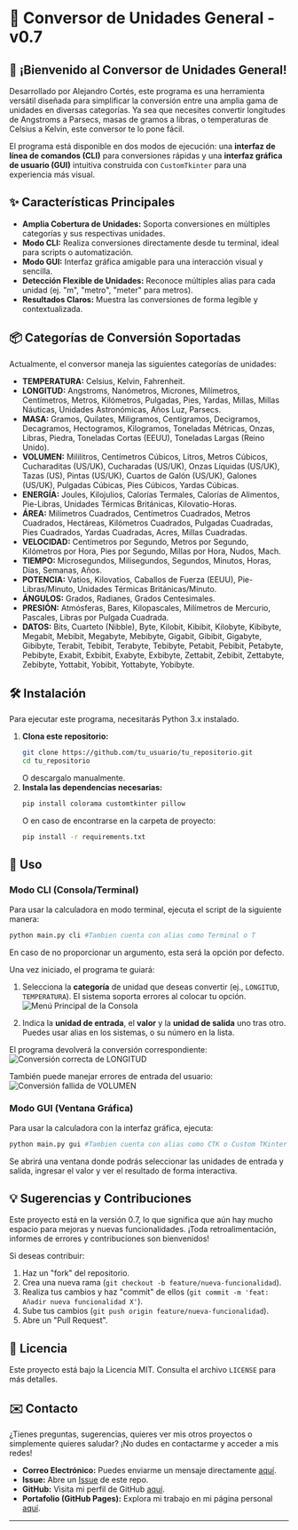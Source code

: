 # 🚀 Conversor de Unidades General - v0.7

## 👋 ¡Bienvenido al Conversor de Unidades General\!

Desarrollado por Alejandro Cortés, este programa es una herramienta versátil diseñada para simplificar la conversión entre una amplia gama de unidades en diversas categorías.
Ya sea que necesites convertir longitudes de Angstroms a Parsecs, masas de gramos a libras, o temperaturas de Celsius a Kelvin, este conversor te lo pone fácil.

El programa está disponible en dos modos de ejecución: una **interfaz de línea de comandos (CLI)** para conversiones rápidas y una **interfaz gráfica de usuario (GUI)** intuitiva construida con `CustomTkinter` para una experiencia más visual.

## ✨ Características Principales

  * **Amplia Cobertura de Unidades:** Soporta conversiones en múltiples categorías y sus respectivas unidades.
  * **Modo CLI:** Realiza conversiones directamente desde tu terminal, ideal para scripts o automatización.
  * **Modo GUI:** Interfaz gráfica amigable para una interacción visual y sencilla.
  * **Detección Flexible de Unidades:** Reconoce múltiples alias para cada unidad (ej. "m", "metro", "meter" para metros).
  * **Resultados Claros:** Muestra las conversiones de forma legible y contextualizada.

## 📦 Categorías de Conversión Soportadas

Actualmente, el conversor maneja las siguientes categorías de unidades:

  * **TEMPERATURA:** Celsius, Kelvin, Fahrenheit.
  * **LONGITUD:** Angstroms, Nanómetros, Micrones, Milímetros, Centímetros, Metros, Kilómetros, Pulgadas, Pies, Yardas, Millas, Millas Náuticas, Unidades Astronómicas, Años Luz, Parsecs.
  * **MASA:** Gramos, Quilates, Miligramos, Centigramos, Decigramos, Decagramos, Hectogramos, Kilogramos, Toneladas Métricas, Onzas, Libras, Piedra, Toneladas Cortas (EEUU), Toneladas Largas (Reino Unido).
  * **VOLUMEN:** Mililitros, Centímetros Cúbicos, Litros, Metros Cúbicos, Cucharaditas (US/UK), Cucharadas (US/UK), Onzas Líquidas (US/UK), Tazas (US), Pintas (US/UK), Cuartos de Galón (US/UK), Galones (US/UK), Pulgadas Cúbicas, Pies Cúbicos, Yardas Cúbicas.
  * **ENERGÍA:** Joules, Kilojulios, Calorías Termales, Calorías de Alimentos, Pie-Libras, Unidades Térmicas Británicas, Kilovatio-Horas.
  * **ÁREA:** Milímetros Cuadrados, Centímetros Cuadrados, Metros Cuadrados, Hectáreas, Kilómetros Cuadrados, Pulgadas Cuadradas, Pies Cuadrados, Yardas Cuadradas, Acres, Millas Cuadradas.
  * **VELOCIDAD:** Centímetros por Segundo, Metros por Segundo, Kilómetros por Hora, Pies por Segundo, Millas por Hora, Nudos, Mach.
  * **TIEMPO:** Microsegundos, Milisegundos, Segundos, Minutos, Horas, Días, Semanas, Años.
  * **POTENCIA:** Vatios, Kilovatios, Caballos de Fuerza (EEUU), Pie-Libras/Minuto, Unidades Térmicas Británicas/Minuto.
  * **ÁNGULOS:** Grados, Radianes, Grados Centesimales.
  * **PRESIÓN:** Atmósferas, Bares, Kilopascales, Milímetros de Mercurio, Pascales, Libras por Pulgada Cuadrada.
  * **DATOS:** Bits, Cuarteto (Nibble), Byte, Kilobit, Kibibit, Kilobyte, Kibibyte, Megabit, Mebibit, Megabyte, Mebibyte, Gigabit, Gibibit, Gigabyte, Gibibyte, Terabit, Tebibit, Terabyte, Tebibyte, Petabit, Pebibit, Petabyte, Pebibyte, Exabit, Exbibit, Exabyte, Exbibyte, Zettabit, Zebibit, Zettabyte, Zebibyte, Yottabit, Yobibit, Yottabyte, Yobibyte.

## 🛠️ Instalación

Para ejecutar este programa, necesitarás Python 3.x instalado.

1.  **Clona este repositorio:**
    ```bash
    git clone https://github.com/tu_usuario/tu_repositorio.git
    cd tu_repositorio
    ```
    O descargalo manualmente.
2.  **Instala las dependencias necesarias:**
    ```bash
    pip install colorama customtkinter pillow
    ```
    O en caso de encontrarse en la carpeta de proyecto:
    ```bash
    pip install -r requirements.txt
    ```

## 🚀 Uso

### Modo CLI (Consola/Terminal)

Para usar la calculadora en modo terminal, ejecuta el script de la siguiente manera:

```bash
python main.py cli #Tambien cuenta con alias como Terminal o T
```
En caso de no proporcionar un argumento, esta será la opción por defecto.

Una vez iniciado, el programa te guiará:

1.  Selecciona la **categoría** de unidad que deseas convertir (ej., `LONGITUD`, `TEMPERATURA`). El sistema soporta errores al colocar tu opción.
![Menú Principal de la Consola](assets/CLI%20-%20Menu%20principal.png)


2.  Indica la **unidad de entrada**, el **valor** y la **unidad de salida** uno tras otro. Puedes usar alias en los sistemas, o su número en la lista.

El programa devolverá la conversión correspondiente:
![Conversión correcta de LONGITUD](assets/CLI%20-%20SubMenu%20Ej.1.png)

También puede manejar errores de entrada del usuario:
![Conversión fallida de VOLUMEN](assets/CLI%20-%20SubMenu%20Ej.2.png)

### Modo GUI (Ventana Gráfica)

Para usar la calculadora con la interfaz gráfica, ejecuta:

```bash
python main.py gui #Tambien cuenta con alias como CTK o Custom TKinter
```

Se abrirá una ventana donde podrás seleccionar las unidades de entrada y salida, ingresar el valor y ver el resultado de forma interactiva.

## 💡 Sugerencias y Contribuciones

Este proyecto está en la versión 0.7, lo que significa que aún hay mucho espacio para mejoras y nuevas funcionalidades. ¡Toda retroalimentación, informes de errores y contribuciones son bienvenidos\!

Si deseas contribuir:

1.  Haz un "fork" del repositorio.
2.  Crea una nueva rama (`git checkout -b feature/nueva-funcionalidad`).
3.  Realiza tus cambios y haz "commit" de ellos (`git commit -m 'feat: Añadir nueva funcionalidad X'`).
4.  Sube tus cambios (`git push origin feature/nueva-funcionalidad`).
5.  Abre un "Pull Request".

## 📄 Licencia

Este proyecto está bajo la Licencia MIT. Consulta el archivo `LICENSE` para más detalles.

## ✉️ Contacto

¿Tienes preguntas, sugerencias, quieres ver mis otros proyectos o simplemente quieres saludar? ¡No dudes en contactarme y acceder a mis redes!

* **Correo Electrónico:** Puedes enviarme un mensaje directamente [aquí](mailto:alejandrocortes847@gmail.com).
* **Issue:** Abre un [Issue](https://github.com/AlejandroC847/Conversor-de-Unidades-General/issues) de este repo.
* **GitHub:** Visita mi perfil de GitHub [aquí](https://github.com/AlejandroC847).
* **Portafolio (GitHub Pages):** Explora mi trabajo en mi página personal [aquí](https://alejandroc847.github.io).

---